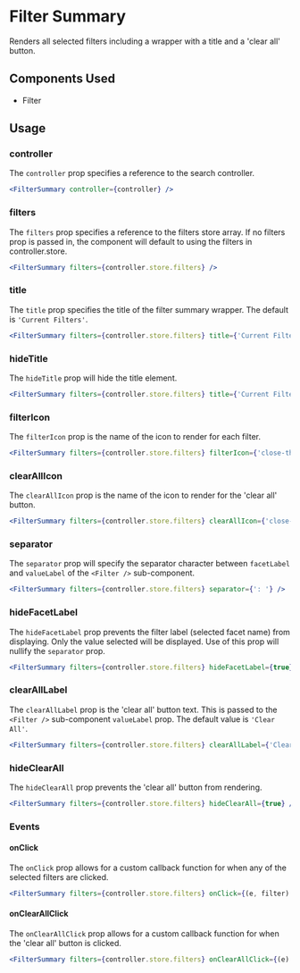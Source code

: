 # Filter Summary

Renders all selected filters including a wrapper with a title and a 'clear all' button. 

## Components Used
- Filter
## Usage


### controller
The `controller` prop specifies a reference to the search controller.

```jsx
<FilterSummary controller={controller} />
```

### filters
The `filters` prop specifies a reference to the filters store array. If no filters prop is passed in, the component will default to using the filters in controller.store. 

```jsx
<FilterSummary filters={controller.store.filters} />
```

### title
The `title` prop specifies the title of the filter summary wrapper. The default is `'Current Filters'`.

```jsx
<FilterSummary filters={controller.store.filters} title={'Current Filters'} />
```

### hideTitle
The `hideTitle` prop will hide the title element.

```jsx
<FilterSummary filters={controller.store.filters} title={'Current Filters'} hideTitle={true}/>
```
### filterIcon
The `filterIcon` prop is the name of the icon to render for each filter. 

```jsx
<FilterSummary filters={controller.store.filters} filterIcon={'close-thin'} />
```

### clearAllIcon
The `clearAllIcon` prop is the name of the icon to render for the 'clear all' button. 

```jsx
<FilterSummary filters={controller.store.filters} clearAllIcon={'close-thin'} />
```

### separator
The `separator` prop will specify the separator character between `facetLabel` and `valueLabel` of the `<Filter />` sub-component.

```jsx
<FilterSummary filters={controller.store.filters} separator={': '} />
```

### hideFacetLabel
The `hideFacetLabel` prop prevents the filter label (selected facet name) from displaying. Only the value selected will be displayed. Use of this prop will nullify the `separator` prop.

```jsx
<FilterSummary filters={controller.store.filters} hideFacetLabel={true} />
```

### clearAllLabel
The `clearAllLabel` prop is the 'clear all' button text. This is passed to the `<Filter />` sub-component `valueLabel` prop. The default value is `'Clear All'`.

```jsx
<FilterSummary filters={controller.store.filters} clearAllLabel={'Clear All'} />
```

### hideClearAll
The `hideClearAll` prop prevents the 'clear all' button from rendering.

```jsx
<FilterSummary filters={controller.store.filters} hideClearAll={true} />
```

### Events

#### onClick
The `onClick` prop allows for a custom callback function for when any of the selected filters are clicked.

```jsx
<FilterSummary filters={controller.store.filters} onClick={(e, filter) => {console.log(e, filter)}} />
```

#### onClearAllClick
The `onClearAllClick` prop allows for a custom callback function for when the 'clear all' button is clicked.

```jsx
<FilterSummary filters={controller.store.filters} onClearAllClick={(e) => {console.log(e)}} />
```
